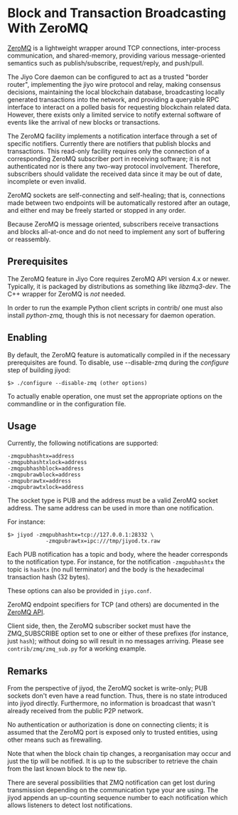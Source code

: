 # Block and Transaction Broadcasting With ZeroMQ

[ZeroMQ](http://zeromq.org/) is a lightweight wrapper around TCP connections,
inter-process communication, and shared-memory, providing various
message-oriented semantics such as publish/subscribe, request/reply, and
push/pull.

The Jiyo Core daemon can be configured to act as a trusted "border router",
implementing the jiyo wire protocol and relay, making consensus decisions,
maintaining the local blockchain database, broadcasting locally generated
transactions into the network, and providing a queryable RPC interface to
interact on a polled basis for requesting blockchain related data. However,
there exists only a limited service to notify external software of events like
the arrival of new blocks or transactions.

The ZeroMQ facility implements a notification interface through a set of
specific notifiers. Currently there are notifiers that publish blocks and
transactions. This read-only facility requires only the connection of a
corresponding ZeroMQ subscriber port in receiving software; it is not
authenticated nor is there any two-way protocol involvement. Therefore,
subscribers should validate the received data since it may be out of date,
incomplete or even invalid.

ZeroMQ sockets are self-connecting and self-healing; that is,
connections made between two endpoints will be automatically restored
after an outage, and either end may be freely started or stopped in
any order.

Because ZeroMQ is message oriented, subscribers receive transactions and blocks
all-at-once and do not need to implement any sort of buffering or reassembly.

## Prerequisites

The ZeroMQ feature in Jiyo Core requires ZeroMQ API version 4.x or newer.
Typically, it is packaged by distributions as something like *libzmq3-dev*. The
C++ wrapper for ZeroMQ is *not* needed.

In order to run the example Python client scripts in contrib/ one must also
install *python-zmq*, though this is not necessary for daemon operation.

## Enabling

By default, the ZeroMQ feature is automatically compiled in if the necessary
prerequisites are found.  To disable, use --disable-zmq during the *configure*
step of building jiyod:

```
$> ./configure --disable-zmq (other options)
```

To actually enable operation, one must set the appropriate options on the
commandline or in the configuration file.

## Usage

Currently, the following notifications are supported:

```
-zmqpubhashtx=address
-zmqpubhashtxlock=address
-zmqpubhashblock=address
-zmqpubrawblock=address
-zmqpubrawtx=address
-zmqpubrawtxlock=address
```

The socket type is PUB and the address must be a valid ZeroMQ socket address.
The same address can be used in more than one notification.

For instance:

```
$> jiyod -zmqpubhashtx=tcp://127.0.0.1:28332 \
            -zmqpubrawtx=ipc:///tmp/jiyod.tx.raw
```

Each PUB notification has a topic and body, where the header corresponds to the
notification type. For instance, for the notification `-zmqpubhashtx` the topic
is `hashtx` (no null terminator) and the body is the hexadecimal transaction
hash (32 bytes).

These options can also be provided in `jiyo.conf`.

ZeroMQ endpoint specifiers for TCP (and others) are documented in the [ZeroMQ API](http://api.zeromq.org/4-0:_start).

Client side, then, the ZeroMQ subscriber socket must have the ZMQ_SUBSCRIBE
option set to one or either of these prefixes (for instance, just `hash`);
without doing so will result in no messages arriving. Please see `contrib/zmq/zmq_sub.py`
for a working example.

## Remarks

From the perspective of jiyod, the ZeroMQ socket is write-only; PUB sockets
don't even have a read function. Thus, there is no state introduced into
jiyod directly. Furthermore, no information is broadcast that wasn't already
received from the public P2P network.

No authentication or authorization is done on connecting clients; it is assumed
that the ZeroMQ port is exposed only to trusted entities, using other means
such as firewalling.

Note that when the block chain tip changes, a reorganisation may occur and just
the tip will be notified. It is up to the subscriber to retrieve the chain from
the last known block to the new tip.

There are several possibilities that ZMQ notification can get lost during
transmission depending on the communication type your are using. The jiyod
appends an up-counting sequence number to each notification which allows
listeners to detect lost notifications.

